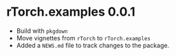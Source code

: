 # rTorch.examples 0.0.1

* Build with `pkgdown`
* Move vignettes from `rTorch` to `rTorch.examples`
* Added a `NEWS.md` file to track changes to the package.
